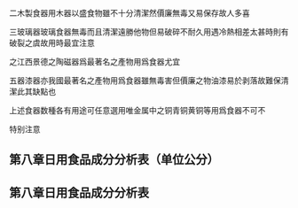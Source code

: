 二木製食器用木器以盛食物雖不十分清潔然價廉無毒又易保存故人多喜

三玻璃器玻璃食器無毒而且清潔遠勝他物但易破碎不耐久用遇冷熱相差太甚時則有破裂之虞故用時最宜注意

之江西景德之陶磁器爲最著名之產物用爲食器尤宜



五器漆器亦我國最著名之產物用爲食器雖無毒害但價廉之物油漆易於剥落故難保清潔此其缺點也



上述食器数種各有用途可任意選用唯金属中之铜青铜黄铜等用爲食器不可不

特别注意

## 第八章日用食品成分分析表（单位公分）

## 第八章日用食品成分分析表